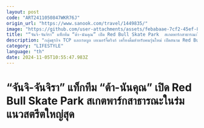```yaml
---
layout: post
code: "ART2411050847WKR76J"
origin_url: "https://www.sanook.com/travel/1449835/"
image: "https://github.com/user-attachments/assets/febabaae-7cf2-45ef-897a-a5ee6dbef0b1"
title: "“จันจิ-จันจิรา” แท็กทีม “ต้า-นันคุณ” เปิด Red Bull Skate Park  สเกตพาร์กสาธารณะในร่มแนวสตรีตใหญ่สุด"
description: "กลุ่มธุรกิจ TCP และเรดบูล เอเนอร์จี้ดริงก์ เครื่องดื่มสำหรับคนรุ่นใหม่ เปิดสนาม Red Bull Skate Park"
category: "LIFESTYLE"
language: "th"
date: 2024-11-05T10:55:47.983Z
---
```


# “จันจิ-จันจิรา” แท็กทีม “ต้า-นันคุณ” เปิด Red Bull Skate Park  สเกตพาร์กสาธารณะในร่มแนวสตรีตใหญ่สุด